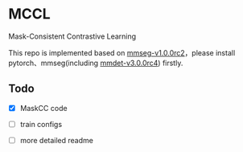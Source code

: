 # MCCL
Mask-Consistent Contrastive Learning


This repo is implemented based on [mmseg-v1.0.0rc2](https://github.com/open-mmlab/mmsegmentation/tree/v1.0.0rc2)，please install pytorch、mmseg(including [mmdet-v3.0.0rc4](https://github.com/open-mmlab/mmdetection/tree/v3.0.0rc4)) firstly.

## Todo
- [x] MaskCC code
- [ ] train configs
- [ ] more detailed readme

